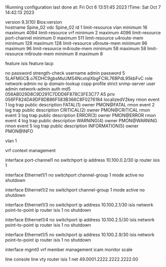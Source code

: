 !Running configuration last done at: Fri Oct  6 13:51:45 2023
!Time: Sat Oct  7 14:42:13 2023

version 9.3(10) Bios:version  
hostname Spine_02
vdc Spine_02 id 1
  limit-resource vlan minimum 16 maximum 4094
  limit-resource vrf minimum 2 maximum 4096
  limit-resource port-channel minimum 0 maximum 511
  limit-resource u4route-mem minimum 128 maximum 128
  limit-resource u6route-mem minimum 96 maximum 96
  limit-resource m4route-mem minimum 58 maximum 58
  limit-resource m6route-mem minimum 8 maximum 8

feature isis
feature lacp

no password strength-check
username admin password 5 $5$LAFMGC$.o7EDHC9gbsMuUMS4NcxtqlXbgFC9L76BPdL95kbFvC 
 role network-admin
no ip domain-lookup
copp profile strict
snmp-server user admin network-admin auth md5 056AB029D8C9D291C7DDD6F878C3FE3C77
A5 priv 056FF824DA9DF8DB86F583B366C8F0276184 localizedV2key
rmon event 1 log trap public description FATAL(1) owner PMON@FATAL
rmon event 2 log trap public description CRITICAL(2) owner PMON@CRITICAL
rmon event 3 log trap public description ERROR(3) owner PMON@ERROR
rmon event 4 log trap public description WARNING(4) owner PMON@WARNING
rmon event 5 log trap public description INFORMATION(5) owner PMON@INFO

vlan 1

vrf context management

interface port-channel1
  no switchport
  ip address 10.100.0.2/30
  ip router isis 1

interface Ethernet1/1
  no switchport
  channel-group 1 mode active
  no shutdown

interface Ethernet1/2
  no switchport
  channel-group 1 mode active
  no shutdown

interface Ethernet1/3
  no switchport
  ip address 10.100.2.1/30
  isis network point-to-point
  ip router isis 1
  no shutdown

interface Ethernet1/4
  no switchport
  ip address 10.100.2.5/30
  isis network point-to-point
  ip router isis 1
  no shutdown

interface Ethernet1/5
  no switchport
  ip address 10.100.2.9/30
  isis network point-to-point
  ip router isis 1
  no shutdown

interface mgmt0
  vrf member management
icam monitor scale

line console
line vty
router isis 1
  net 49.0001.2222.2222.2222.00